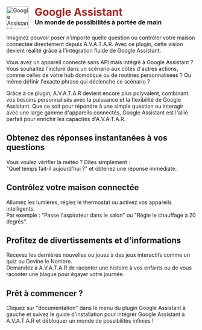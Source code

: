 <div style="display: flex; align-items: center;">
    <img src="../../core/plugins/google-assistant/assets/images/google-assistant0.png" alt="Google Assistant Logo" style="width: 60px; margin-right: 15px; margin-top: 10px;">
    <div>
        <h1 style="margin: 0;color: brown;">Google Assistant</h1>
        <h3 style="margin: 0;">Un monde de possibilités à portée de main</h3>
    </div>
</div>

Imaginez pouvoir poser n'importe quelle question ou contrôler votre maison connectée directement depuis A.V.A.T.A.R. Avec ce plugin, cette vision devient réalité grâce à l'intégration fluide de Google Assistant.

Vous avez un appareil connecté sans API mais intégré à Google Assistant ? Vous souhaitez l'inclure dans un scénario aux côtés d'autres actions, comme celles de votre hub domotique ou de routines personnalisées ? Ou même définir l'exacte phrase qui déclenche ce scénario ?

Grâce à ce plugin, A.V.A.T.A.R devient encore plus polyvalent, combinant vos besoins personnalisés avec la puissance et la flexibilité de Google Assistant. Que ce soit pour répondre à une simple question ou interagir avec une large gamme d'appareils connectés, Google Assistant est l'allié parfait pour enrichir les capacités d'A.V.A.T.A.R.

## Obtenez des réponses instantanées à vos questions
Vous voulez vérifier la météo ? Dites simplement :  
"Quel temps fait-il aujourd'hui ?" et obtenez une réponse immédiate.

## Contrôlez votre maison connectée
Allumez les lumières, réglez le thermostat ou activez vos appareils intelligents.  
Par exemple : "Passe l'aspirateur dans le salon" ou "Règle le chauffage à 20 degrés".

## Profitez de divertissements et d'informations
Recevez les dernières nouvelles ou jouez à des jeux interactifs comme un quiz ou Devine le Nombre.  
Demandez à A.V.A.T.A.R de raconter une histoire à vos enfants ou de vous raconter une blague pour égayer votre journée.

## Prêt à commencer ?
Cliquez sur "documentation" dans le menu du plugin Google Assistant à gauche et suivez le guide d'installation pour intégrer Google Assistant à A.V.A.T.A.R et débloquer un monde de possibilités infinies !


<br><br><br>